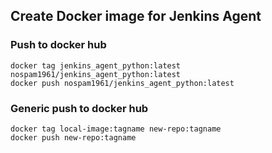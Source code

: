 ## Create Docker image for Jenkins Agent

### Push to docker hub
```shell
docker tag jenkins_agent_python:latest  nospam1961/jenkins_agent_python:latest
docker push nospam1961/jenkins_agent_python:latest
```

### Generic push to docker hub
``` shell
docker tag local-image:tagname new-repo:tagname
docker push new-repo:tagname
```
